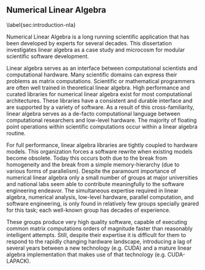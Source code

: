 
Numerical Linear Algebra
------------------------

\label{sec:introduction-nla}

Numerical Linear Algebra is a long running scientific application that has been developed by experts for several decades.  This dissertation investigates linear algebra as a case study and microcosm for modular scientific software development.

Linear algebra serves as an interface between computational scientists and computational hardware.  Many scientific domains can express their problems as matrix computations.  Scientific or mathematical programmers are often well trained in theoretical linear algebra.  High performance and curated libraries for numerical linear algebra exist for most computational architectures.  These libraries have a consistent and durable interface and are supported by a variety of software.  As a result of this cross-familiarity, linear algebra serves as a de-facto computational language between computational researchers and low-level hardware.  The majority of floating point operations within scientific computations occur within a linear algebra routine.

For full performance, linear algebra libraries are tightly coupled to hardware models.  This organization forces a software rewrite when existing models become obsolete.  Today this occurs both due to the break from homogeneity and the break from a simple memory-hierarchy (due to various forms of parallelism).  Despite the paramount importance of numerical linear algebra only a small number of groups at major universities and national labs seem able to contribute meaningfully to the software engineering endeavor.  The simultaneous expertise required in linear algebra, numerical analysis, low-level hardware, parallel computation, and software engineering, is only found in relatively few groups specially geared for this task; each well-known group has decades of experience.

These groups produce very high quality software, capable of executing common matrix computations orders of magnitude faster than reasonably intelligent attempts.  Still, despite their expertise it is difficult for them to respond to the rapidly changing hardware landscape, introducing a lag of several years between a new technology (e.g. CUDA) and a mature linear algebra implementation that makes use of that technology (e.g. CUDA-LAPACK).
